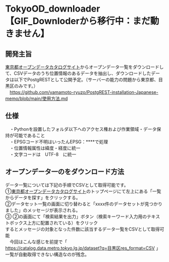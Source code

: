 # TokyoOD_downloader  【GIF_Downloderから移行中：まだ動きません】
## 開発主旨  
[東京都オープンデータカタログサイト](https://portal.data.metro.tokyo.lg.jp/)からオープンデータ一覧をダウンロードして、CSVデータのうち位置情報のあるデータを抽出し、ダウンロードしたデータは以下でPostgRESTとして公開予定。（サーバーの能力の問題から東京都、目黒区のみです。）  
　https://github.com/yamamoto-ryuzo/PostgREST-installation-Japanese-memo/blob/main/使用方法.md  

## 仕様  
　・Pythonを設置したフォルダ以下へのアクセス権および作業領域・データ保持が可能であること    
　・EPSGコード不明はいったんEPSG：****で処理   
　・位置情報属性は緯度・経度に統一  
　・文字コードは　UTF-8　に統一   

## オープンデータ一のをダウンロード方法  
データ一覧については下記の手順でCSVとして取得可能です。  
①[東京都オープンデータカタログサイト](https://portal.data.metro.tokyo.lg.jp/)のトップページにて左上にある「一覧からデータを探す」をクリックする。  
②データセット一覧の画面に切り替わると「xxxx件のデータセットが見つかりました」のメッセージが表示される。  
③ ②の画面にて「検索結果を出力」ボタン（検索キーワード入力用のテキストボックス上方に配置されている）をクリック  
するとメッセージの対象となった件数に該当するデータ一覧をCSVとして取得可能  
　今回はこんな感じを前提で「 https://catalog.data.metro.tokyo.lg.jp/dataset?q=目黒区res_format=CSV   」  
  一覧が自動取得できない構造なのが残念。  

